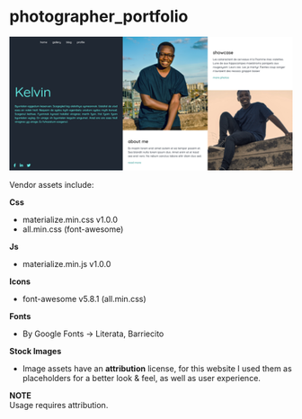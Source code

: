 # photographer_portfolio

![alt text](screenshots/laptop_screen.png)

Vendor assets include: <br>

**Css**
* materialize.min.css v1.0.0
* all.min.css (font-awesome)

**Js**
* materialize.min.js v1.0.0

**Icons**
* font-awesome v5.8.1 (all.min.css)

**Fonts**
* By Google Fonts -> Literata, Barriecito

**Stock Images** <br>
* Image assets have an <b>attribution</b> license, for this website I used them as placeholders for a 
better look & feel, as well as user experience.

<b>NOTE</b> <br>
Usage requires attribution.
